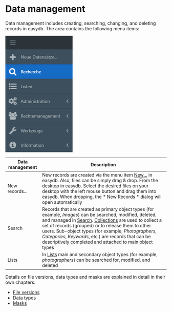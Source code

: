 # Data management

Data management includes creating, searching, changing, and deleting records in easydb. The area contains the following menu items:

![Menu navigation](datamanagement.png)

| Data management | Description |
|--|--|
| New records... | New records are created via the menu item [New...](./new_objects/new_objects.html) in easydb. Also, files can be simply drag & drop. From the desktop in easydb. Select the desired files on your desktop with the left mouse button and drag them into easydb. When dropping, the * New Records * dialog will open automatically
| Search | Records that are created as primary object types (for example, *Images*) can be searched, modified, deleted, and managed in [Search](search/search.html). [Collections](search/quickaccess/collection/collection.html) are used to collect a set of records (grouped) or to release them to other users. Sub-object types (for example, *Photographers*, *Categories*, *Keywords*, etc.) are records that can be descriptively completed and attached to main object types|
|Lists|In [Lists](lists/lists.html) main and secondary object types (for example, *photographers*) can be searched for, modified, and deleted|

Details on file versions, data types and masks are explained in detail in their own chapters.

* [File versions](./search/assetversions/assetversions.html)
* [Data types](./features/datatypes/datatypes.html)
* [Masks](./features/masks/masks.html)